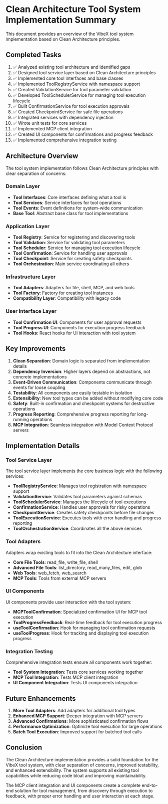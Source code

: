 # Clean Architecture Tool System Implementation Summary

This document provides an overview of the VibeX tool system implementation based on Clean Architecture principles.

## Completed Tasks

1. ✅ Analyzed existing tool architecture and identified gaps
2. ✅ Designed tool service layer based on Clean Architecture principles
3. ✅ Implemented core tool interfaces and base classes
4. ✅ Implemented ToolRegistryService with namespace support
5. ✅ Created ValidationService for tool parameter validation
6. ✅ Developed ToolSchedulerService for managing tool execution lifecycle
7. ✅ Built ConfirmationService for tool execution approvals
8. ✅ Created CheckpointService for safe file operations
9. ✅ Integrated services with dependency injection
10. ✅ Wrote unit tests for core services
11. ✅ Implemented MCP client integration
12. ✅ Created UI components for confirmations and progress feedback
13. ✅ Implemented comprehensive integration testing

## Architecture Overview

The tool system implementation follows Clean Architecture principles with clear separation of concerns:

### Domain Layer

- **Tool Interfaces**: Core interfaces defining what a tool is
- **Tool Services**: Service interfaces for tool operations
- **Tool Events**: Event definitions for system-wide communication
- **Base Tool**: Abstract base class for tool implementations

### Application Layer

- **Tool Registry**: Service for registering and discovering tools
- **Tool Validation**: Service for validating tool parameters
- **Tool Scheduler**: Service for managing tool execution lifecycle
- **Tool Confirmation**: Service for handling user approvals
- **Tool Checkpoint**: Service for creating safety checkpoints
- **Tool Orchestration**: Main service coordinating all others

### Infrastructure Layer

- **Tool Adapters**: Adapters for file, shell, MCP, and web tools
- **Tool Factory**: Factory for creating tool instances
- **Compatibility Layer**: Compatibility with legacy code

### User Interface Layer

- **Tool Confirmation UI**: Components for user approval requests
- **Tool Progress UI**: Components for execution progress feedback
- **Tool Hooks**: React hooks for UI interaction with tool system

## Key Improvements

1. **Clean Separation**: Domain logic is separated from implementation details
2. **Dependency Inversion**: Higher layers depend on abstractions, not concrete implementations
3. **Event-Driven Communication**: Components communicate through events for loose coupling
4. **Testability**: All components are easily testable in isolation
5. **Extensibility**: New tool types can be added without modifying core code
6. **Safety**: Built-in confirmation and checkpoint systems for destructive operations
7. **Progress Reporting**: Comprehensive progress reporting for long-running operations
8. **MCP Integration**: Seamless integration with Model Context Protocol servers

## Implementation Details

### Tool Service Layer

The tool service layer implements the core business logic with the following services:

- **ToolRegistryService**: Manages tool registration with namespace support
- **ValidationService**: Validates tool parameters against schemas
- **ToolSchedulerService**: Manages the lifecycle of tool executions
- **ConfirmationService**: Handles user approvals for risky operations
- **CheckpointService**: Creates safety checkpoints before file changes
- **ToolExecutionService**: Executes tools with error handling and progress reporting
- **ToolOrchestrationService**: Coordinates all the above services

### Tool Adapters

Adapters wrap existing tools to fit into the Clean Architecture interface:

- **Core File Tools**: read_file, write_file, shell
- **Advanced File Tools**: list_directory, read_many_files, edit, glob
- **Web Tools**: web_fetch, web_search
- **MCP Tools**: Tools from external MCP servers

### UI Components

UI components provide user interaction with the tool system:

- **MCPToolConfirmation**: Specialized confirmation UI for MCP tool execution
- **ToolProgressFeedback**: Real-time feedback for tool execution progress
- **useToolConfirmation**: Hook for managing tool confirmation requests
- **useToolProgress**: Hook for tracking and displaying tool execution progress

### Integration Testing

Comprehensive integration tests ensure all components work together:

- **Tool System Integration**: Tests core services working together
- **MCP Tool Integration**: Tests MCP client integration
- **UI Component Integration**: Tests UI components integration

## Future Enhancements

1. **More Tool Adapters**: Add adapters for additional tool types
2. **Enhanced MCP Support**: Deeper integration with MCP servers
3. **Advanced Confirmations**: More sophisticated confirmation flows
4. **Performance Optimization**: Optimize tool execution for large operations
5. **Batch Tool Execution**: Improved support for batched tool calls

## Conclusion

The Clean Architecture implementation provides a solid foundation for the VibeX tool system, with clear separation of concerns, improved testability, and enhanced extensibility. The system supports all existing tool capabilities while reducing code bloat and improving maintainability.

The MCP client integration and UI components create a complete end-to-end solution for tool management, from discovery through execution to feedback, with proper error handling and user interaction at each stage.